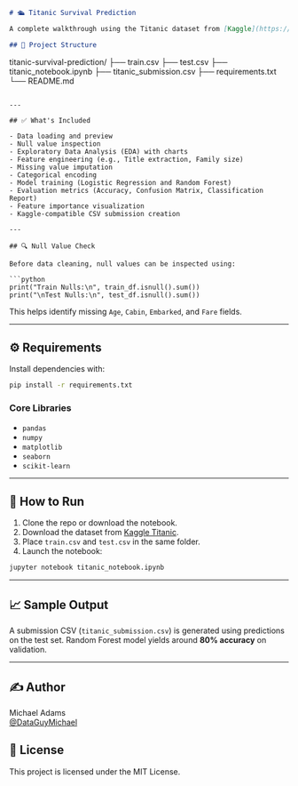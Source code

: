 ```markdown
# 🛳️ Titanic Survival Prediction

A complete walkthrough using the Titanic dataset from [Kaggle](https://www.kaggle.com/competitions/titanic) to predict passenger survival. This project covers everything from exploratory data analysis to machine learning model training and submission creation.

## 📁 Project Structure

```
titanic-survival-prediction/
├── train.csv
├── test.csv
├── titanic_notebook.ipynb
├── titanic_submission.csv
├── requirements.txt
└── README.md
```

---

## ✅ What's Included

- Data loading and preview
- Null value inspection
- Exploratory Data Analysis (EDA) with charts
- Feature engineering (e.g., Title extraction, Family size)
- Missing value imputation
- Categorical encoding
- Model training (Logistic Regression and Random Forest)
- Evaluation metrics (Accuracy, Confusion Matrix, Classification Report)
- Feature importance visualization
- Kaggle-compatible CSV submission creation

---

## 🔍 Null Value Check

Before data cleaning, null values can be inspected using:

```python
print("Train Nulls:\n", train_df.isnull().sum())
print("\nTest Nulls:\n", test_df.isnull().sum())
```

This helps identify missing `Age`, `Cabin`, `Embarked`, and `Fare` fields.

---

## ⚙️ Requirements

Install dependencies with:

```bash
pip install -r requirements.txt
```

### Core Libraries

- `pandas`
- `numpy`
- `matplotlib`
- `seaborn`
- `scikit-learn`

---

## 🚀 How to Run

1. Clone the repo or download the notebook.
2. Download the dataset from [Kaggle Titanic](https://www.kaggle.com/competitions/titanic/data).
3. Place `train.csv` and `test.csv` in the same folder.
4. Launch the notebook:

```bash
jupyter notebook titanic_notebook.ipynb
```

---

## 📈 Sample Output

A submission CSV (`titanic_submission.csv`) is generated using predictions on the test set. Random Forest model yields around **80% accuracy** on validation.

---

## ✍️ Author

Michael Adams  
[@DataGuyMichael]([https://www.linkedin.com/in/michaeladamsds](https://linktr.ee/thedataguymichael))


## 📜 License

This project is licensed under the MIT License.
```
